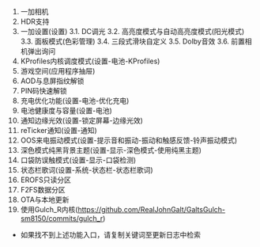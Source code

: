 1. 一加相机
2. HDR支持
3. 一加设置(设置)
  3.1. DC调光
  3.2. 高亮度模式与自动高亮度模式(阳光模式)
  3.3. 面板模式(色彩管理)
  3.4. 三段式滑块自定义
  3.5. Dolby音效
  3.6. 前置相机弹出询问
4. KProfiles内核调度模式(设置-电池-KProfiles)
5. 游戏空间(应用程序抽屉)
6. AOD与息屏指纹解锁
7. PIN码快速解锁
8. 充电优化功能(设置-电池-优化充电)
9. 电池健康度与容量(设置-电池)
10. 通知边缘光效(设置-锁定屏幕-边缘光效)
11. reTicker通知(设置-通知)
12. OOS来电振动模式(设置-提示音和振动-振动和触感反馈-铃声振动模式)
13. 深色模式纯黑背景主题(设置-显示-深色模式-使用纯黑主题)
14. 口袋防误触模式(设置-显示-口袋检测)
15. 状态栏歌词(设置-系统-状态栏-状态栏歌词)
16. EROFS只读分区
17. F2FS数据分区
18. OTA与本地更新
19. 使用Gulch_R内核(https://github.com/RealJohnGalt/GaltsGulch-sm8150/commits/gulch_r)

* 如果找不到上述功能入口，请复制关键词至更新日志中检索
